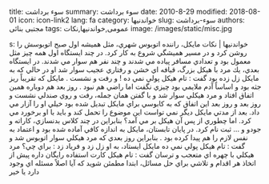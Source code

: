 title: سوء برداشت
summary: سوء برداشت
date: 2010-8-29
modified: 2018-08-01
icon:  icon-link2
lang: fa
category: خواندنیها
slug: سوء-برداشت
authors: مجتبی بنائی
tags: عمومی,خواندنیها,نکات
image: /images/static/misc.jpg

s: خواندنیها | نکات  مايكل، راننده اتوبوس شهري، مثل هميشه اول صبح اتوبوسش را روشن كرد و در مسير هميشگي شروع به كار كرد. در چند ايستگاه اول همه چيز مثل معمول بود و تعدادي مسافر پياده مي شدند و چند نفر هم سوار مي شدند. در ايستگاه بعدي، يك مرد با هيكل بزرگ، قيافه اي خشن و رفتاري عجيب سوار شد او در حالي كه به مايكل زل زده بود گفت : تام هيكل پولي نمي ده !  و رفت و نشست .  مايكل كه تقريباً ريز جثه بود و اساساً آدم ملايمي بود چيزي نگفت اما راضي هم نبود .  روز بعد هم دوباره همين اتفاق افتاد و مرد هيكلي سوار شد و با گفتن همان جمله، رفت و روي صندلي نشست  و روز بعد و روز بعد    اين اتفاق كه به كابوسي براي مايكل تبديل شده بود خيلي او را آزار مي داد. بعد از مدتي مايكل ديگر نمي تواست اين موضوع را تحمل كند و بايد با او برخورد مي كرد. اما چطوري از پس آن هيكل بر مي آمد؟  بنابراين در چند كلاس بدنسازي، كاراته و جودو و ... ثبت نام كرد. در پايان تابستان، مايكل به اندازه كافي آماده شده بود و اعتماد به نفس لازم را هم پيدا كرده بود .    بنابراين روز بعدي كه مرد هيكلي سوار اتوبوس شد و گفت : تام هيكل پولي نمي ده   مايكل ايستاد، به او زل زد و فرياد زد : براي چي؟    مرد هيكلي با چهره اي متعجب و ترسان گفت : تام هيكل كارت استفاده رايگان داره    پيش از اتخاذ هر اقدام و تلاشي براي حل مسائل، ابتدا مطمئن شويد كه آيا اصلاً مسئله اي وجود دارد يا خير